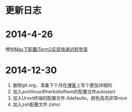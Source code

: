 更新日志
===============================
# 2014-4-26
增加[Mac下配置iTerm2实现快速远程登录](http://xuquan.me/2015/04/24/Mac-iTerm-configuration/)


# 2014-12-30
1. 删除git.org，准备下个月在[博客](http://xuquan.me)上写个更加详细的
2. 加入archlinux中herbstluftwm的配置文件autostart
3. 加入Urxvt终端的配置文件.Xdefaults，颜色高亮非常nice
4. 加入zsh配置文件.zshrc